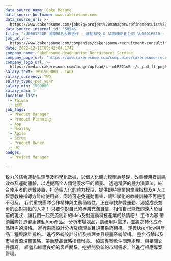 ```yaml
---
data_source_name: Cake Resume
data_source_hostname: www.cakeresume.com
data_source_url: >-
  https://www.cakeresume.com/jobs?q=project%20manager&refinementList%5Blang_name%5D%5B0%5D=English&refinementList%5Bsalary_type%5D=per_year&range%5Bsalary_range%5D%5Bmin%5D=1000000&page=2
data_source_internal_id: '50546'
title: "\U0001F30E 國際知名大廠合作 - 運動科技 & AI教練新創公司 \U0001F680 - APP Product Manager - ADC"
job_url: >-
  https://www.cakeresume.com/companies/cakeresume-recruitment-consulting/jobs/26bb20
date: 2022-12-11T09:42:04.174Z
company_name: CakeResume Headhunting Recruitment Service
company_page_url: 'https://www.cakeresume.com/companies/cakeresume-recruitment-consulting'
company_logo_url: >-
  https://media.cakeresume.com/image/upload/s--mLEE21uB--/c_pad,fl_png8,h_200,w_200/v1620881212/vdbipassrdfr8omwzeq6.png
salary_text: TWD1500000 - TWD1
salary_currency: TWD
salary_type: per_year
salary_min: 1500000
salary_max: 1
location_list:
  - Taiwan
  - 台灣
job_tags:
  - Product Manager
  - Product Planning
  - App
  - Healthy
  - Agile
  - Scrum
  - Product Owner
  - UX
badges:
  - Project Manager

---
```


致力於結合運動生理學及科學化數據，以個人化體力模型為基礎，改善使用者訓練效益及運動體驗，以達提高全人類健康水平的願景。 透過精密的體力演算法，結合使用者的穿戴裝置，打造個人化的體力模型，提供即時專業的生理指標及AI人工智慧教練指導方針給使用者，同時可避免運動傷害，讓科學化的教練訓練不再是遙不可及。 我們重視團隊合作精神與主動積極性，正在尋找熱愛運動、渴望成長並勇於面對挑戰的人才！ 只要你對自己的專業充滿自信，相信自己能做的遠大於目前的現狀，讓我們一起交流創新的Idea及對運動科技產業的熱情吧！ 工作內容 帶領團隊打造健康運動App產品。 分析市場競品，調研用戶需求，並將之轉化成產品所需的規格。 進行系統設計分析及梳理並且規畫系統架構。 定義Userflow與產品工程與設計規格。 進行系統設計分析及梳理並且規畫系統架構。 整合行銷以及市場資源規畫策略，帶動產品戰略指標增長。 協調專案軟件問題處理，與相關文件撰寫。 經營和維護良好的客戶關系，挖掘開發新的市場需求，並進行相應專案管理。